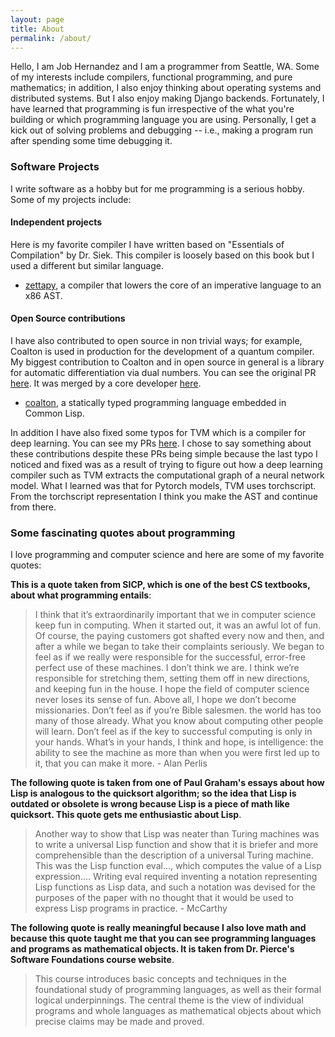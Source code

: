 ```yaml
---
layout: page
title: About
permalink: /about/
---
```


Hello, I am Job Hernandez and I am a programmer from Seattle, WA. Some of my interests include compilers, functional programming, and pure mathematics; in addition, I also enjoy thinking about operating systems and distributed systems. But I also enjoy making Django backends. Fortunately, I have learned that programming is fun irrespective of the what you're building or which programming language you are using. Personally, I get a kick out of solving problems and debugging -- i.e., making a program run after spending some time debugging it.

### Software Projects
I write software as a hobby but for me programming is a serious hobby. Some of my projects include:

#### Independent projects

Here is my favorite compiler I have written based on "Essentials of Compilation" by Dr. Siek. This compiler is loosely based on this book but I used a different but similar language.

- [zettapy](https://github.com/jobhdez/zettapy), a compiler that lowers the core of an imperative language to an x86 AST.

#### Open Source contributions

I have also contributed to open source in non trivial ways; for example, Coalton is used in production for the development of a quantum compiler. My biggest contribution to Coalton and in open source in general is a library for automatic differentiation via dual numbers. You can see the original PR [here](https://github.com/coalton-lang/coalton/pull/890). It was merged by a core developer [here](https://github.com/coalton-lang/coalton/pull/926).


- [coalton](https://github.com/coalton-lang/coalton), a statically typed programming language embedded in Common Lisp.

In addition I have also fixed some typos for TVM which is a compiler for deep learning. You can see my PRs [here](https://github.com/apache/tvm/commits?author=jobhdez). I chose to say something about these contributions despite these PRs being simple because the last typo I noticed and fixed was as a result of trying to figure out how a deep learning compiler such as TVM extracts the computational graph of a neural network model. What I learned was that for Pytorch models, TVM uses torchscript. From the torchscript representation I think you make the AST and continue from there.

### Some fascinating quotes about programming

I love programming and computer science and here are some of my favorite quotes:

**This is a quote taken from SICP, which is one of the best CS textbooks, about what programming entails**:

> I think that it’s extraordinarily important that we in computer science keep fun in computing. When it started out, it was an awful lot of fun. Of course, the paying customers got shafted every now and then, and after a while we began to take their complaints seriously. We began to feel as if we really were responsible for the successful, error-free perfect use of these machines. I don’t think we are. I think we’re responsible for stretching them, setting them off in new directions, and keeping fun in the house. I hope the field of computer science never loses its sense of fun. Above all, I hope we don’t become missionaries. Don’t feel as if you’re Bible salesmen. the world has too many of those already. What you know about computing other people will learn. Don’t feel as if the key to successful computing is only in your hands. What’s in your hands, I think and hope, is intelligence: the ability to see the machine as more than when you were first led up to it, that you can make it more. - Alan Perlis

**The following quote is taken from one of Paul Graham's essays about how Lisp is analogous to the quicksort algorithm; so the idea that Lisp is outdated or obsolete is wrong because Lisp is a piece of math like quicksort. This quote gets me enthusiastic about Lisp**.

>  Another way to show that Lisp was neater than Turing machines was to write a universal Lisp function and show that it is briefer and more comprehensible than the description of a universal Turing machine. This was the Lisp function eval..., which computes the value of a Lisp expression.... Writing eval required inventing a notation representing Lisp functions as Lisp data, and such a notation was devised for the purposes of the paper with no thought that it would be used to express Lisp programs in practice. - McCarthy


**The following quote is really meaningful because I also love math and because this quote taught me that you can see programming languages and programs as mathematical objects. It is taken from Dr. Pierce's Software Foundations course website**.

> This course introduces basic concepts and techniques in the foundational study of programming languages, as well as their formal logical underpinnings. The central theme is the view of individual programs and whole languages as mathematical objects about which precise claims may be made and proved.